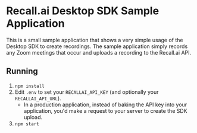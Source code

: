 # Recall.ai Desktop SDK Sample Application

This is a small sample application that shows a very simple usage of the Desktop SDK to create recordings. The sample application simply records any Zoom meetings that occur and uploads a recording to the Recall.ai API.

## Running

1. `npm install`
2. Edit `.env` to set your `RECALLAI_API_KEY` (and optionally your `RECALLAI_API_URL`).
   * In a production application, instead of baking the API key into your application, you'd make a request to your server to create the SDK upload.
3. `npm start`
